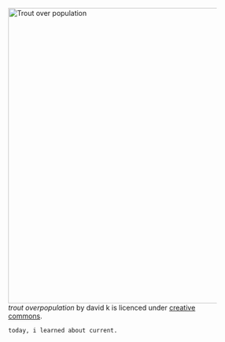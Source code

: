 <figure>
    <a data-flickr-embed="true"  href="https://www.flickr.com/photos/davidkineugene/34551040304/in/photolist-UDa7xs-92zggc-UaocFH-a9kWvJ-a9i6vV-6Ja4Nk-7R1jdR-5LfZQu-4kdz1M-boSn61-2Xfjs5-oVnNgB-tLJbL-mV9Px-5yNGAf-6YhqUF-Q4qoB-8r79V6-2Ke9dJ-aDoYvh-a9i6MF-2ZgwQo-dw4LL-57ZNhU-6d2Xrj-68y8Ji-JMnUM-8EnZzc-aUFcF-A9BP-6W7ZCE-aJDvwM-f6PcTg-eomXz-9TESmV-PMptDS-aYmnB8-S6k4my-5aFs7k-5KDBiA-TxsqRm-W7K6So-Tx2XXR-9nU3gU-97PUac-cuTfpU-UZZ28e-fAboj-7qQpDM-NpxxZ" title="Trout over population"><img src="https://farm5.staticflickr.com/4238/34551040304_4732ccfdfa_c.jpg" width="800" height="600" alt="Trout over population"></a><script async src="//embedr.flickr.com/assets/client-code.js" charset="utf-8"></script>
    <figcaption>
        <em>trout overpopulation</em> by david k is licenced under <a href="https://creativecommons.org/licenses/by/2.0/legalcode">creative commons</a>.
    </figcaption>

    today, i learned about current. 
</figure>
